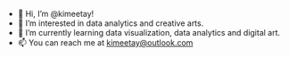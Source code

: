 - 👋 Hi, I’m @kimeetay!
- 👀 I’m interested in data analytics and creative arts.
- 🌱 I’m currently learning data visualization, data analytics and digital art. 
- 📫 You can reach me at kimeetay@outlook.com 

<!---
kimeetay/kimeetay is a ✨ special ✨ repository because its `README.md` (this file) appears on your GitHub profile.
You can click the Preview link to take a look at your changes.
--->
